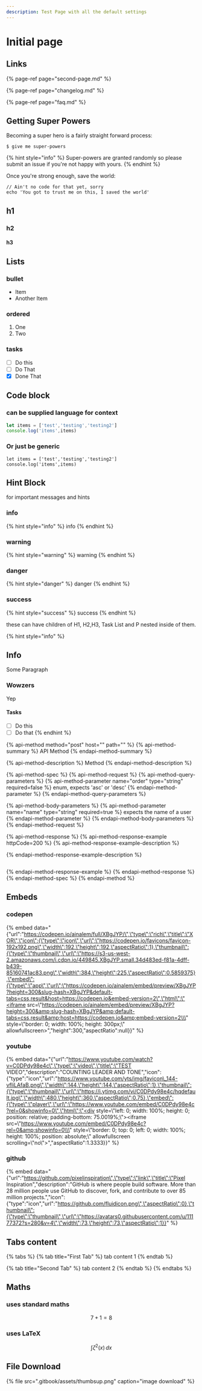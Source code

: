 ```yaml
---
description: Test Page with all the default settings
---
```


# Initial page

## Links

{% page-ref page="second-page.md" %}

{% page-ref page="changelog.md" %}

{% page-ref page="faq.md" %}

## Getting Super Powers

Becoming a super hero is a fairly straight forward process:

```
$ give me super-powers
```

{% hint style="info" %}
 Super-powers are granted randomly so please submit an issue if you're not happy with yours.
{% endhint %}

Once you're strong enough, save the world:

```
// Ain't no code for that yet, sorry
echo 'You got to trust me on this, I saved the world'
```

## h1

### h2

#### h3

## Lists

### bullet

* Item
* Another Item

### ordered

1. One
2. Two

### tasks 

* [ ] Do this
* [ ] Do That
* [x] Done That

## Code block

### can be supplied language for context

```javascript
let items = ['test','testing','testing2']
console.log('items',items)
```

### Or just be generic

```text
let items = ['test','testing','testing2']
console.log('items',items)
```

## Hint Block

for important messages and hints

### info

{% hint style="info" %}
info
{% endhint %}

### warning

{% hint style="warning" %}
warning
{% endhint %}

### danger

{% hint style="danger" %}
danger
{% endhint %}

### success

{% hint style="success" %}
success
{% endhint %}

these can have children of H1, H2,H3, Task List and P nested inside of them.

{% hint style="info" %}
## Info

Some Paragraph

### Wowzers

Yep

#### Tasks

* [ ] Do this
* [ ] Do that
{% endhint %}

{% api-method method="post" host="" path="" %}
{% api-method-summary %}
API Method
{% endapi-method-summary %}

{% api-method-description %}
Method
{% endapi-method-description %}

{% api-method-spec %}
{% api-method-request %}
{% api-method-query-parameters %}
{% api-method-parameter name="order" type="string" required=false %}
enum, expects 'asc' or 'desc'
{% endapi-method-parameter %}
{% endapi-method-query-parameters %}

{% api-method-body-parameters %}
{% api-method-parameter name="name" type="string" required=true %}
expects the name of a user
{% endapi-method-parameter %}
{% endapi-method-body-parameters %}
{% endapi-method-request %}

{% api-method-response %}
{% api-method-response-example httpCode=200 %}
{% api-method-response-example-description %}

{% endapi-method-response-example-description %}

```

```
{% endapi-method-response-example %}
{% endapi-method-response %}
{% endapi-method-spec %}
{% endapi-method %}

## Embeds

### codepen

{% embed data="{\"url\":\"https://codepen.io/ainalem/full/XBgJYP/\",\"type\":\"rich\",\"title\":\"XOR\",\"icon\":{\"type\":\"icon\",\"url\":\"https://codepen.io/favicons/favicon-192x192.png\",\"width\":192,\"height\":192,\"aspectRatio\":1},\"thumbnail\":{\"type\":\"thumbnail\",\"url\":\"https://s3-us-west-2.amazonaws.com/i.cdpn.io/449845.XBgJYP.small.34d483ed-f81a-4dff-b439-85160741ac83.png\",\"width\":384,\"height\":225,\"aspectRatio\":0.5859375},\"embed\":{\"type\":\"app\",\"url\":\"https://codepen.io/ainalem/embed/preview/XBgJYP?height=300&slug-hash=XBgJYP&default-tabs=css,result&host=https://codepen.io&embed-version=2\",\"html\":\"<iframe src=\\\"https://codepen.io/ainalem/embed/preview/XBgJYP?height=300&amp;slug-hash=XBgJYP&amp;default-tabs=css,result&amp;host=https://codepen.io&amp;embed-version=2\\\" style=\\\"border: 0; width: 100%; height: 300px;\\\" allowfullscreen></iframe>\",\"height\":300,\"aspectRatio\":null}}" %}

### youtube

{% embed data="{\"url\":\"https://www.youtube.com/watch?v=C0DPdy98e4c\",\"type\":\"video\",\"title\":\"TEST VIDEO\",\"description\":\"COUNTING LEADER AND TONE\",\"icon\":{\"type\":\"icon\",\"url\":\"https://www.youtube.com/yts/img/favicon\_144-vfliLAfaB.png\",\"width\":144,\"height\":144,\"aspectRatio\":1},\"thumbnail\":{\"type\":\"thumbnail\",\"url\":\"https://i.ytimg.com/vi/C0DPdy98e4c/hqdefault.jpg\",\"width\":480,\"height\":360,\"aspectRatio\":0.75},\"embed\":{\"type\":\"player\",\"url\":\"https://www.youtube.com/embed/C0DPdy98e4c?rel=0&showinfo=0\",\"html\":\"<div style=\\\"left: 0; width: 100%; height: 0; position: relative; padding-bottom: 75.0019%;\\\"><iframe src=\\\"https://www.youtube.com/embed/C0DPdy98e4c?rel=0&amp;showinfo=0\\\" style=\\\"border: 0; top: 0; left: 0; width: 100%; height: 100%; position: absolute;\\\" allowfullscreen scrolling=\\\"no\\\"></iframe></div>\",\"aspectRatio\":1.3333}}" %}

### github

{% embed data="{\"url\":\"https://github.com/pixelinspiration\",\"type\":\"link\",\"title\":\"Pixel Inspiration\",\"description\":\"GitHub is where people build software. More than 28 million people use GitHub to discover, fork, and contribute to over 85 million projects.\",\"icon\":{\"type\":\"icon\",\"url\":\"https://github.com/fluidicon.png\",\"aspectRatio\":0},\"thumbnail\":{\"type\":\"thumbnail\",\"url\":\"https://avatars0.githubusercontent.com/u/11177372?s=280&v=4\",\"width\":73,\"height\":73,\"aspectRatio\":1}}" %}

## Tabs content

{% tabs %}
{% tab title="First Tab" %}
tab content 1
{% endtab %}

{% tab title="Second Tab" %}
tab content 2
{% endtab %}
{% endtabs %}

## Maths

### uses standard maths

$$
7 + 1 = 8
$$

### uses LaTeX

$$
\int \zeta^{2}(x) \, dx
$$

## File Download

{% file src=".gitbook/assets/thumbsup.png" caption="image download" %}

